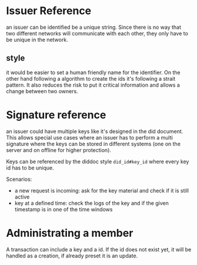 # Issuer Reference

an issuer can be identified be a unique string. Since there is no way that two different networks will communicate with
each other, they only have to be unique in the network.

## style

it would be easier to set a human friendly name for the identifier. On the other hand following a algorithm to create
the ids it's following a strait pattern. It also reduces the risk to put it critical information and allows a change
between two owners.

# Signature reference

an issuer could have multiple keys like it's designed in the did document. This allows special use cases where an issuer
has to perform a multi signature where the keys can be stored in different systems (one on the server and on offline for
higher protection).

Keys can be referenced by the diddoc style `did_id#key_id` where every key id has to be unique.

Scenarios:

- a new request is incoming: ask for the key material and check if it is still active
- key at a defined time: check the logs of the key and if the given timestamp is in one of the time windows

# Administrating a member

A transaction can include a key and a id. If the id does not exist yet, it will be handled as a creation, if already
preset it is an update.
